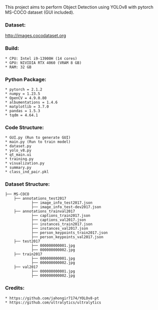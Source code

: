 This project aims to perform Object Detection using YOLOv8 with pytorch MS-COCO dataset (GUI included).

### Dataset: 
http://images.cocodataset.org


### Build: 

	* CPU: Intel i9-13900H (14 cores)
	* GPU: NIVIDIA RTX 4060 (VRAM 8 GB)
	* RAM: 32 GB

		
### Python Package:

	* pytorch = 2.1.2
	* numpy = 1.23.5
	* OpenCV = 4.9.0.80
	* albumentations = 1.4.6
	* matplotlib = 3.7.0
	* pandas = 1.5.3
	* tqdm = 4.64.1


### Code Structure:

	* GUI.py (Run to generate GUI)
	* main.py (Run to train model)
	* dataset.py
	* yolo_v8.py
	* qt_main.ui
	* training.py
	* visualization.py
	* summary.py
	* class_ind_pair.pkl

### Dataset Structure:
    ├── MS-COCO
        ├── annotations_test2017
                ├── image_info_test2017.json
                ├── image_info_test-dev2017.json
        ├── annotations_trainval2017
                ├── captions_train2017.json
                ├── captions_val2017.json
                ├── instances_train2017.json
                ├── instances_val2017.json
                ├── person_keypoints_train2017.json
                ├── person_keypoints_val2017.json
        ├── test2017
                ├── 000000000001.jpg
                ├── 000000000002.jpg
        ├── train2017
                ├── 000000000001.jpg
                ├── 000000000002.jpg
        ├── val2017
                ├── 000000000001.jpg
                ├── 000000000002.jpg

### Credits:

	* https://github.com/jahongir7174/YOLOv8-pt
	* https://github.com/ultralytics/ultralytics


	